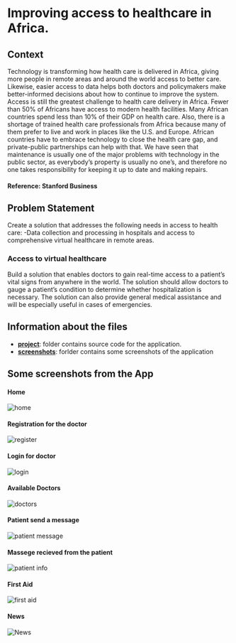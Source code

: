 # Improving access to healthcare in Africa.

## Context
Technology is transforming how health care is delivered in Africa, giving more people
in remote areas and around the world access to better care. Likewise, easier access to
data helps both doctors and policymakers make better-informed decisions about how
to continue to improve the system.
Access is still the greatest challenge to health care delivery in Africa. Fewer than 50% of
Africans have access to modern health facilities. Many African countries spend less than
10% of their GDP on health care. Also, there is a shortage of trained health care
professionals from Africa because many of them prefer to live and work in places like
the U.S. and Europe.
African countries have to embrace technology to close the health care gap, and
private-public partnerships can help with that. We have seen that maintenance is
usually one of the major problems with technology in the public sector, as everybody’s
property is usually no one’s, and therefore no one takes responsibility for keeping it up
to date and making repairs.
#### Reference: Stanford Business

## Problem Statement
Create a solution that addresses the following needs in access to health care: -Data collection and processing in hospitals and access to comprehensive virtual healthcare in remote areas.

### Access to virtual healthcare
Build a solution that enables doctors to gain real-time access to a patient’s vital signs from anywhere in the world. The solution should allow doctors to gauge a patient’s condition to determine whether hospitalization is necessary. The solution can also provide general medical assistance and will be especially useful in
cases of emergencies.

## Information about the files
* __[project](https://github.com/luelhagos/Virtual-healthcare/tree/main/project)__: folder contains source code for the application.
* __[screenshots](https://github.com/luelhagos/Virtual-healthcare/tree/main/screenshots)__: forlder contains some screenshots of the application

## Some screenshots from the App
#### Home
![home](https://github.com/luelhagos/Virtual-healthcare/blob/main/screenshots/home.jpg)

#### Registration for the doctor
![register](https://github.com/luelhagos/Virtual-healthcare/blob/main/screenshots/i2.jpg)

#### Login for  doctor
![login](https://github.com/luelhagos/Virtual-healthcare/blob/main/screenshots/login.jpg)

#### Available Doctors
![doctors](https://github.com/luelhagos/Virtual-healthcare/blob/main/screenshots/i4.jpg)

#### Patient send a message
![patient message](https://github.com/luelhagos/Virtual-healthcare/blob/main/screenshots/i6.jpg)

#### Massege recieved from the patient
![patient info](https://github.com/luelhagos/Virtual-healthcare/blob/main/screenshots/i7.jpg)

#### First Aid
![first aid](https://github.com/luelhagos/Virtual-healthcare/blob/main/screenshots/i8.jpg)

#### News
![News](https://github.com/luelhagos/Virtual-healthcare/blob/main/screenshots/i9.jpg)
